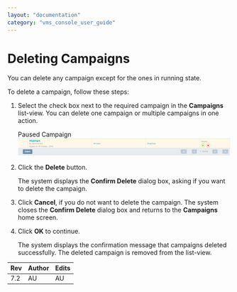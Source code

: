 ```yaml
---
layout: "documentation"
category: "vms_console_user_guide"
---
```

                              


Deleting Campaigns
==================

You can delete any campaign except for the ones in running state.

To delete a campaign, follow these steps:

1.  Select the check box next to the required campaign in the **Campaigns** list-view. You can delete one campaign or multiple campaigns in one action.
    
    Paused Campaign  
    ![](../Resources/Images/Engagement/Campaign/deletepausedcampaign_599x49.png)  
    
2.  Click the **Delete** button.
    
    The system displays the **Confirm Delete** dialog box, asking if you want to delete the campaign.
    
3.  Click **Cancel**, if you do not want to delete the campaign. The system closes the **Confirm Delete** dialog box and returns to the **Campaigns** home screen.
4.  Click **OK** to continue.
    
    The system displays the confirmation message that campaigns deleted successfully. The deleted campaign is removed from the list-view.
    

  
| Rev | Author | Edits |
| --- | --- | --- |
| 7.2 | AU | AU |
